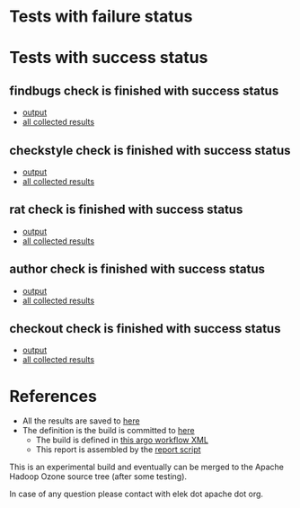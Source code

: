 # Tests with failure status


# Tests with success status

## findbugs check is finished with success status

   * [output](https://raw.githubusercontent.com/elek/ozone-ci/master/byscane/byscane-nightly-extra-20190926-4zzgm/findbugs/output.log)
   * [all collected results](https://github.com/elek/ozone-ci/tree/master/byscane/byscane-nightly-extra-20190926-4zzgm/findbugs)


## checkstyle check is finished with success status

   * [output](https://raw.githubusercontent.com/elek/ozone-ci/master/byscane/byscane-nightly-extra-20190926-4zzgm/checkstyle/output.log)
   * [all collected results](https://github.com/elek/ozone-ci/tree/master/byscane/byscane-nightly-extra-20190926-4zzgm/checkstyle)


## rat check is finished with success status

   * [output](https://raw.githubusercontent.com/elek/ozone-ci/master/byscane/byscane-nightly-extra-20190926-4zzgm/rat/output.log)
   * [all collected results](https://github.com/elek/ozone-ci/tree/master/byscane/byscane-nightly-extra-20190926-4zzgm/rat)


## author check is finished with success status

   * [output](https://raw.githubusercontent.com/elek/ozone-ci/master/byscane/byscane-nightly-extra-20190926-4zzgm/author/output.log)
   * [all collected results](https://github.com/elek/ozone-ci/tree/master/byscane/byscane-nightly-extra-20190926-4zzgm/author)


## checkout check is finished with success status

   * [output](https://raw.githubusercontent.com/elek/ozone-ci/master/byscane/byscane-nightly-extra-20190926-4zzgm/checkout/output.log)
   * [all collected results](https://github.com/elek/ozone-ci/tree/master/byscane/byscane-nightly-extra-20190926-4zzgm/checkout)




# References

 * All the results are saved to [here](https://github.com/elek/ozone-ci/tree/master/byscane/byscane-nightly-extra-20190926-4zzgm/)
 * The definition is the build is committed to [here](https://github.com/elek/argo-ozone)
    * The build is defined in [this argo workflow XML](https://github.com/elek/argo-ozone/blob/master/ozone-build.yaml)
    * This report is assembled by the [report script](https://github.com/elek/argo-ozone/blob/master/scripts/report.sh)

This is an experimental build and eventually can be merged to the Apache Hadoop Ozone source tree (after some testing).

In case of any question please contact with elek dot apache dot org.
